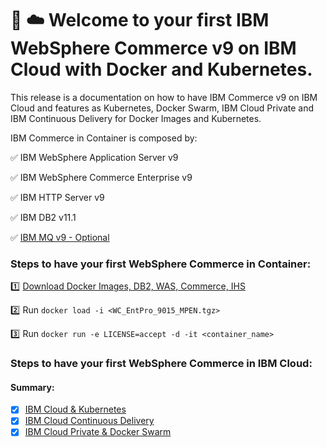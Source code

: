 # :whale: :cloud: Welcome to your first IBM WebSphere Commerce v9 on IBM Cloud with Docker and Kubernetes.

This release is a documentation on how to have IBM Commerce v9 on IBM Cloud and features as Kubernetes, Docker Swarm, IBM Cloud Private and IBM Continuous Delivery for Docker Images and Kubernetes.

IBM Commerce in Container is composed by:

✅ IBM WebSphere Application Server v9

✅ IBM WebSphere Commerce Enterprise v9

✅ IBM HTTP Server v9

✅ IBM DB2 v11.1

✅ [IBM MQ v9 - Optional](https://hub.docker.com/r/ibmcom/mq/)
 
### Steps to have your first WebSphere Commerce in Container:

:one: [Download Docker Images, DB2, WAS, Commerce, IHS](https://www.ibm.com/support/knowledgecenter/en/SSZLC2_9.0.0/com.ibm.commerce.install.doc/refs/rigbackuppak.htm)

:two: Run `docker load -i <WC_EntPro_9015_MPEN.tgz>`

:three: Run `docker run -e LICENSE=accept -d -it <container_name>`

### Steps to have your first WebSphere Commerce in IBM Cloud:

#### Summary:

- [X] [IBM Cloud & Kubernetes](https://github.com/imvieira/fullstack-ibmcloud/tree/master/Commerce%20IBM%20Cloud%20%26%20Kubernetes)
- [X] [IBM Cloud Continuous Delivery](https://github.com/imvieira/fullstack-ibmcloud/tree/master/Kubernetes%20Continuous%20Delivery)
- [X] [IBM Cloud Private & Docker Swarm](https://github.com/imvieira/fullstack-ibmcloud/tree/master/Commerce%20IBM%20Cloud%20Private%20%26%20Docker%20Swarm)
